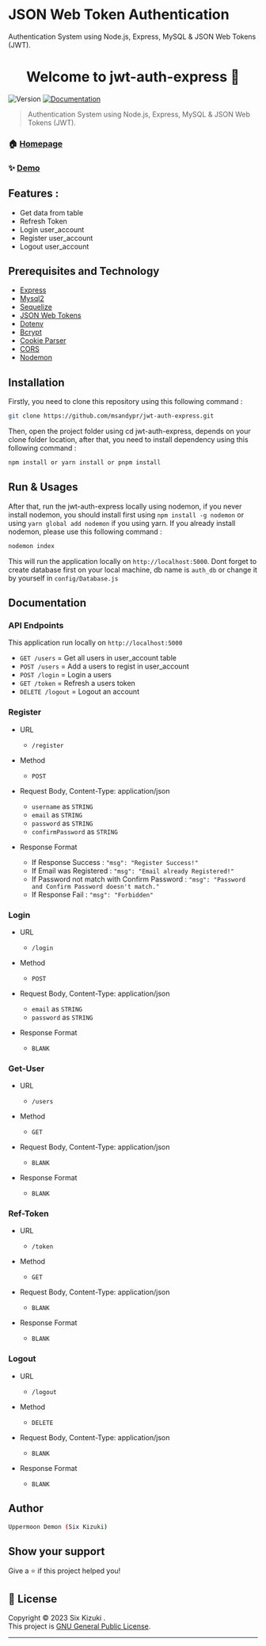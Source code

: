 # JSON Web Token Authentication
Authentication System using Node.js, Express, MySQL &amp; JSON Web Tokens (JWT).

<h1 align="center">Welcome to jwt-auth-express 👋</h1>
<p>
  <img alt="Version" src="https://img.shields.io/badge/version-1.0.0-blue.svg?cacheSeconds=2592000" />
  <a href="https://github.com/msandypr/jwt-auth-express/blob/master/README.md" target="_blank">
    <img alt="Documentation" src="https://img.shields.io/badge/documentation-yes-brightgreen.svg" />
  </a>
</p>

> Authentication System using Node.js, Express, MySQL &amp; JSON Web Tokens (JWT).

### 🏠 [Homepage](https://github.com/msandypr/jwt-auth-express)

### ✨ [Demo](https://github.com/msandypr/jwt-auth-express/blob/master/README.md)

## Features :

* Get data from table
* Refresh Token
* Login user_account
* Register user_account
* Logout user_account

## Prerequisites and Technology

- [Express](https://expressjs.com/)
- [Mysql2](https://www.npmjs.com/package/mysql2)
- [Sequelize](https://sequelize.org/)
- [JSON Web Tokens](https://jwt.io/)
- [Dotenv](https://www.dotenv.org/)
- [Bcrypt](https://www.npmjs.com/package/bcrypt)
- [Cookie Parser](https://www.npmjs.com/package/cookie-parser)
- [CORS](https://www.npmjs.com/package/cors)
- [Nodemon](https://nodemon.io/)

## Installation

Firstly, you need to clone this repository using this following command :

```sh
git clone https://github.com/msandypr/jwt-auth-express.git
```

Then, open the project folder using cd jwt-auth-express, depends on your clone folder location, after that, you need to install dependency using this following command :

```sh
npm install or yarn install or pnpm install
```
## Run & Usages

After that, run the jwt-auth-express locally using nodemon, if you never install nodemon, you should install first using `npm install -g nodemon` or using `yarn global add nodemon` if you using yarn. If you already install nodemon, please use this following command :

```sh
nodemon index
```

This will run the application locally on `http://localhost:5000`. Dont forget to create database first on your local machine, db name is `auth_db` or change it by yourself in `config/Database.js`

## Documentation

### API Endpoints
This application run locally on `http://localhost:5000`
* `GET /users` = Get all users in user_account table
* `POST /users` = Add a users to regist in user_account
* `POST /login` = Login a users
* `GET /token` = Refresh a users token
* `DELETE /logout` = Logout an account

### Register
* URL
  - `/register`
  
* Method
  - `POST`
  
* Request Body, Content-Type: application/json
  - `username` as `STRING`
  - `email` as `STRING`
  - `password` as `STRING`
  - `confirmPassword` as `STRING`
  
* Response Format
  - If Response Success : `"msg": "Register Success!"`
  - If Email was Registered : `"msg": "Email already Registered!"`
  - If Password not match with Confirm Password : `"msg": "Password and Confirm Password doesn't match."`
  - If Response Fail : `"msg": "Forbidden"`
 
### Login
* URL
  - `/login`
  
* Method
  - `POST`
  
* Request Body, Content-Type: application/json
  - `email` as `STRING`
  - `password` as `STRING`
  
* Response Format
  - `BLANK`

### Get-User
* URL
  - `/users`
  
* Method
  - `GET`
  
* Request Body, Content-Type: application/json
  - `BLANK`
  
* Response Format
  - `BLANK`

### Ref-Token
* URL
  - `/token`
  
* Method
  - `GET`
  
* Request Body, Content-Type: application/json
  - `BLANK`
  
* Response Format
  - `BLANK`

### Logout
* URL
  - `/logout`
  
* Method
  - `DELETE`
  
* Request Body, Content-Type: application/json
  - `BLANK`
  
* Response Format
  - `BLANK`


## Author

```sh
Uppermoon Demon (Six Kizuki)
```

## Show your support

Give a ⭐️ if this project helped you!

## 📝 License

Copyright © 2023 Six Kizuki .<br />
This project is [GNU General Public License](https://github.com/msandypr/jwt-auth-express/blob/master/LICENSE).
***
